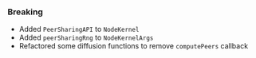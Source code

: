 <!--
A new scriv changelog fragment.

Uncomment the section that is right (remove the HTML comment wrapper).
-->

<!--
### Patch

- A bullet item for the Patch category.

-->
<!--
### Non-Breaking

- A bullet item for the Non-Breaking category.

-->
### Breaking

- Added `PeerSharingAPI` to `NodeKernel`
- Added `peerSharingRng` to `NodeKernelArgs`
- Refactored some diffusion functions to remove `computePeers` callback

